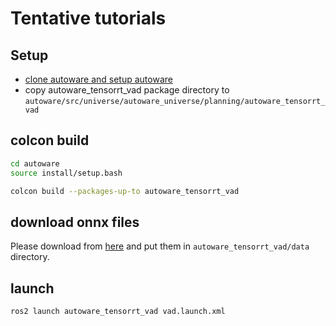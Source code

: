 # Tentative tutorials

## Setup

- [clone autoware and setup autoware](https://autowarefoundation.github.io/autoware-documentation/main/installation/autoware/source-installation/)
- copy autoware_tensorrt_vad package directory to `autoware/src/universe/autoware_universe/planning/autoware_tensorrt_vad`

## colcon build

```sh
cd autoware
source install/setup.bash
```

```sh
colcon build --packages-up-to autoware_tensorrt_vad
```

## download onnx files

Please download from [here](https://drive.google.com/drive/folders/1XemZvMOfHcp0BYssCGLhy4f62v4p0Q7X?usp=drive_link) and put them in `autoware_tensorrt_vad/data` directory.

## launch

```sh
ros2 launch autoware_tensorrt_vad vad.launch.xml
```
